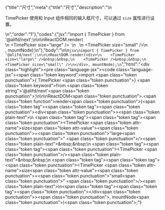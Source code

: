 {"title":"尺寸","meta":{"title":"尺寸","description":"\n<p>TimePicker 使用和 Input 组件相同的输入框尺寸，可以通过 <code>size</code> 属性进行设置。</p>\n","order":"1"},"codes":{"jsx":"import { TimePicker } from '@alifd/next';\n\n\nReactDOM.render(<div>\n    <TimePicker size=\"large\" />&nbsp;&nbsp;\n    <TimePicker />&nbsp;&nbsp;\n    <TimePicker size=\"small\" />\n</div>, mountNode);\n"},"body":"\n\n````jsx\nimport { TimePicker } from '@alifd/next';\n\n\nReactDOM.render(<div>\n    <TimePicker size=\"large\" />&nbsp;&nbsp;\n    <TimePicker />&nbsp;&nbsp;\n    <TimePicker size=\"small\" />\n</div>, mountNode);\n````","html":"<script>(function(){\"use strict\";\n\nvar _next = require(\"@alifd/next\");\n\nReactDOM.render(React.createElement(\n    \"div\",\n    null,\n    React.createElement(_next.TimePicker, { size: \"large\" }),\n    \"\\xA0\\xA0\",\n    React.createElement(_next.TimePicker, null),\n    \"\\xA0\\xA0\",\n    React.createElement(_next.TimePicker, { size: \"small\" })\n), mountNode);})()</script><div class=\"highlight\"><pre class=\"language-jsx\"><code class=\"language-jsx\"><span class=\"token keyword\">import</span> <span class=\"token punctuation\">{</span> TimePicker <span class=\"token punctuation\">}</span> <span class=\"token keyword\">from</span> <span class=\"token string\">'@alifd/next'</span><span class=\"token punctuation\">;</span>\n\n\nReactDOM<span class=\"token punctuation\">.</span><span class=\"token function\">render</span><span class=\"token punctuation\">(</span><span class=\"token tag\"><span class=\"token tag\"><span class=\"token punctuation\">&lt;</span>div</span><span class=\"token punctuation\">></span></span><span class=\"token plain-text\">\n    </span><span class=\"token tag\"><span class=\"token tag\"><span class=\"token punctuation\">&lt;</span>TimePicker</span> <span class=\"token attr-name\">size</span><span class=\"token attr-value\"><span class=\"token punctuation\">=</span><span class=\"token punctuation\">\"</span>large<span class=\"token punctuation\">\"</span></span> <span class=\"token punctuation\">/></span></span><span class=\"token plain-text\">&amp;nbsp;&amp;nbsp;\n    </span><span class=\"token tag\"><span class=\"token tag\"><span class=\"token punctuation\">&lt;</span>TimePicker</span> <span class=\"token punctuation\">/></span></span><span class=\"token plain-text\">&amp;nbsp;&amp;nbsp;\n    </span><span class=\"token tag\"><span class=\"token tag\"><span class=\"token punctuation\">&lt;</span>TimePicker</span> <span class=\"token attr-name\">size</span><span class=\"token attr-value\"><span class=\"token punctuation\">=</span><span class=\"token punctuation\">\"</span>small<span class=\"token punctuation\">\"</span></span> <span class=\"token punctuation\">/></span></span><span class=\"token plain-text\">\n</span><span class=\"token tag\"><span class=\"token tag\"><span class=\"token punctuation\">&lt;/</span>div</span><span class=\"token punctuation\">></span></span><span class=\"token punctuation\">,</span> mountNode<span class=\"token punctuation\">)</span><span class=\"token punctuation\">;</span></code></pre></div>"}